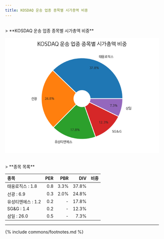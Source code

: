 ```yaml
---
title: KOSDAQ 운송 업종 종목별 시가총액 비중
---
```

<br>
> **KOSDAQ 운송 업종 종목별 시가총액 비중<a id="pie"></a>**

![KOSDAQ 운송 업종 종목별 시가총액 비중](images/kosdaq_업종_운송_종목.png)

<br>
> **종목 목록<a id="list"></a>**

| **종목** | **PER** | **PBR** | **DIV** | **비중** |
| :------- | ------: | ------: | ------: | -------: |
| 태웅로직스 : 1.8 | 0.8 | 3.3% | 37.8% |
| 선광 : 6.9 | 0.3 | 2.0% | 24.8% |
| 유성티엔에스 : 1.2 | 0.2 | - | 17.8% |
| SG&G : 1.4 | 0.2 | - | 12.3% |
| 삼일 : 26.0 | 0.5 | - | 7.3% |

---
{% include commons/footnotes.md %}